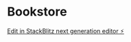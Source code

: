 # Bookstore

[Edit in StackBlitz next generation editor ⚡️](https://stackblitz.com/~/github.com/t1i0my9a/Bookstore)